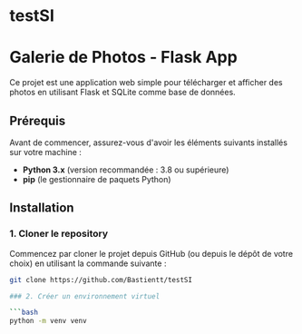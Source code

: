 # testSI


# Galerie de Photos - Flask App

Ce projet est une application web simple pour télécharger et afficher des photos en utilisant Flask et SQLite comme base de données.

## Prérequis

Avant de commencer, assurez-vous d'avoir les éléments suivants installés sur votre machine :

- **Python 3.x** (version recommandée : 3.8 ou supérieure)
- **pip** (le gestionnaire de paquets Python)

## Installation

### 1. Cloner le repository

Commencez par cloner le projet depuis GitHub (ou depuis le dépôt de votre choix) en utilisant la commande suivante :

```bash
git clone https://github.com/Bastientt/testSI

### 2. Créer un environnement virtuel

```bash
python -m venv venv
